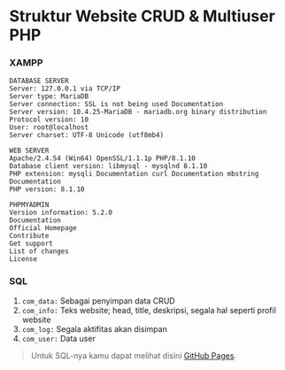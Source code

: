 # Struktur Website CRUD & Multiuser PHP
### XAMPP

```
DATABASE SERVER
Server: 127.0.0.1 via TCP/IP
Server type: MariaDB
Server connection: SSL is not being used Documentation
Server version: 10.4.25-MariaDB - mariadb.org binary distribution
Protocol version: 10
User: root@localhost
Server charset: UTF-8 Unicode (utf8mb4)
```
```
WEB SERVER
Apache/2.4.54 (Win64) OpenSSL/1.1.1p PHP/8.1.10
Database client version: libmysql - mysqlnd 8.1.10
PHP extension: mysqli Documentation curl Documentation mbstring Documentation
PHP version: 8.1.10
```
```
PHPMYADMIN
Version information: 5.2.0
Documentation
Official Homepage
Contribute
Get support
List of changes
License
```
### SQL
1. `com_data:` Sebagai penyimpan data CRUD
2. `com_info:` Teks website; head, title, deskripsi, segala hal seperti profil website
3. `com_log:` Segala aktifitas akan disimpan
4. `com_user:` Data user
> Untuk SQL-nya kamu dapat melihat disini [GitHub Pages](https://pages.github.com/).
